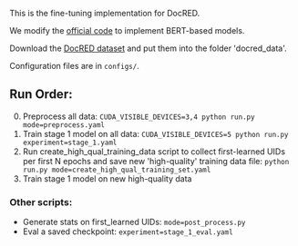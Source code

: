 This is the fine-tuning implementation for DocRED. 

We modify the [official code](https://github.com/thunlp/DocRED) to implement BERT-based models.

Download the [DocRED dataset](https://github.com/thunlp/DocRED/tree/master/data) and put them into the folder 'docred_data'.

Configuration files are in  `configs/`.

## Run Order:

0. Preprocess all data: `CUDA_VISIBLE_DEVICES=3,4 python run.py mode=preprocess.yaml`
1. Train stage 1 model on all data: `CUDA_VISIBLE_DEVICES=5 python run.py experiment=stage_1.yaml`
2. Run create_high_qual_training_data script to collect first-learned UIDs per first N epochs and save new 'high-quality' training data file: `python run.py mode=create_high_qual_training_set.yaml`
3. Train stage 1 model on new high-quality data

### Other scripts:

- Generate stats on first_learned UIDs: `mode=post_process.py`
- Eval a saved checkpoint: `experiment=stage_1_eval.yaml`
